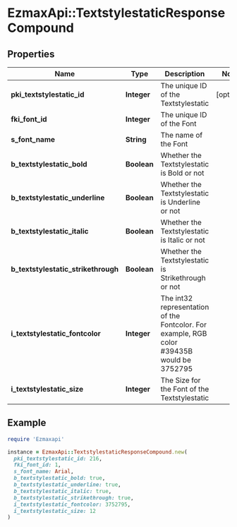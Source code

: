 # EzmaxApi::TextstylestaticResponseCompound

## Properties

| Name | Type | Description | Notes |
| ---- | ---- | ----------- | ----- |
| **pki_textstylestatic_id** | **Integer** | The unique ID of the Textstylestatic | [optional] |
| **fki_font_id** | **Integer** | The unique ID of the Font |  |
| **s_font_name** | **String** | The name of the Font |  |
| **b_textstylestatic_bold** | **Boolean** | Whether the Textstylestatic is Bold or not |  |
| **b_textstylestatic_underline** | **Boolean** | Whether the Textstylestatic is Underline or not |  |
| **b_textstylestatic_italic** | **Boolean** | Whether the Textstylestatic is Italic or not |  |
| **b_textstylestatic_strikethrough** | **Boolean** | Whether the Textstylestatic is Strikethrough or not |  |
| **i_textstylestatic_fontcolor** | **Integer** | The int32 representation of the Fontcolor. For example, RGB color #39435B would be 3752795 |  |
| **i_textstylestatic_size** | **Integer** | The Size for the Font of the Textstylestatic |  |

## Example

```ruby
require 'Ezmaxapi'

instance = EzmaxApi::TextstylestaticResponseCompound.new(
  pki_textstylestatic_id: 216,
  fki_font_id: 1,
  s_font_name: Arial,
  b_textstylestatic_bold: true,
  b_textstylestatic_underline: true,
  b_textstylestatic_italic: true,
  b_textstylestatic_strikethrough: true,
  i_textstylestatic_fontcolor: 3752795,
  i_textstylestatic_size: 12
)
```

